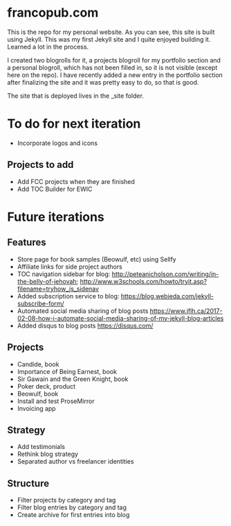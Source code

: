 # francopub.com
This is the repo for my personal website. As you can see, this site is built using Jekyll. This was my first Jekyll site and I quite enjoyed building it. Learned a lot in the process. 

I created two blogrolls for it, a projects blogroll for my portfolio section and a personal blogroll, which has not been filled in, so it is not visible (except here on the repo). I have recently added a new entry in the portfolio section after finalizing the site and it was pretty easy to do, so that is good.

The site that is deployed lives in the \_site folder.

# To do for next iteration
- Incorporate logos and icons

## Projects to add

- Add FCC projects when they are finished
- Add TOC Builder for EWIC

# Future iterations

## Features

- Store page for book samples (Beowulf, etc) using Sellfy
- Affiliate links for side project authors
- TOC navigation sidebar for blog: http://peteanicholson.com/writing/in-the-belly-of-jehovah; http://www.w3schools.com/howto/tryit.asp?filename=tryhow_js_sidenav
- Added subscription service to blog: https://blog.webjeda.com/jekyll-subscribe-form/
- Automated social media sharing of blog posts https://www.jflh.ca/2017-02-08-how-i-automate-social-media-sharing-of-my-jekyll-blog-articles
- Added disqus to blog posts https://disqus.com/

## Projects

- Candide, book
- Importance of Being Earnest, book
- Sir Gawain and the Green Knight, book
- Poker deck, product
- Beowulf, book
- Install and test ProseMirror
- Invoicing app

## Strategy

- Add testimonials
- Rethink blog strategy
- Separated author vs freelancer identities

## Structure

- Filter projects by category and tag
- Filter blog entries by category and tag
- Create archive for first entries into blog





